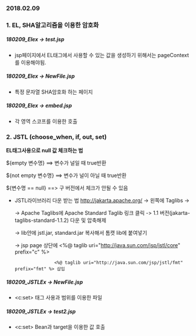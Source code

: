 ### 2018.02.09

### 1. EL, SHA알고리즘을 이용한 암호화

##### 180209_Elex -> test.jsp

 * jsp페이지에서 EL태그에서 사용할 수 있는 값을 생성하기 위해서는 pageContext를 이용해야됨.

##### 180209_Elex -> NewFile.jsp

 * 특정 문자열 SHA암호화 하는 페이지

##### 180209_Elex -> embed.jsp

 * 각 영역 스코프를 이용한 호출



### 2. JSTL (choose_when, if, out, set)

**EL태그사용으로 null 값 체크하는 법**

  ${empty 변수명} ==> 변수가 널일 때 true반환

  ${not empty 변수명} ==> 변수가 널이 아닐 때 true반환

  ${변수명 == null} ==> 구 버전에서 체크가 안될 수 있음

* JSTL라이브러리 다운 받는 법 http://jakarta.apache.org/ -> 왼쪽에 Taglibs -> 
  
  -> Apache Taglibs에 Apache Standard Taglib 링크 클릭 -> 1.1 버전(jakarta-taglibs-standard-1.1.2) 다운 및 압축해제

  -> lib안에 jstl.jar, standard.jar 복사해서 톰캣 lib에 붙여넣기

  -> jsp page 상단에 <%@ taglib uri="http://java.sun.com/jsp/jstl/core" prefix="c" %>
	             
                     <%@ taglib uri="http://java.sun.com/jsp/jstl/fmt" prefix="fmt" %> 삽입

##### 180209_JSTLEx -> NewFile.jsp

 * <c:set> 태그 사용과 범위를 이용한 파일

##### 180209_JSTLEx -> test2.jsp

 * <c:set> Bean과 target을 이용한 값 호출

